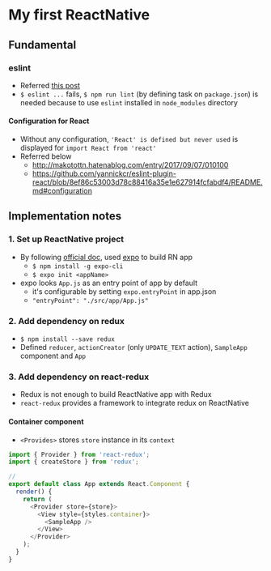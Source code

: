 # My first ReactNative

## Fundamental

### eslint

- Referred [this post](https://qiita.com/kjugk/items/b9dfc876e16dbfa4f447)
- `$ eslint ...` fails, `$ npm run lint` (by defining task on `package.json`) is needed because to use `eslint` installed in `node_modules` directory

#### Configuration for React

- Without any configuration, `'React' is defined but never used` is displayed for `import React from 'react'`
- Referred below
  - http://makotottn.hatenablog.com/entry/2017/09/07/010100
  - https://github.com/yannickcr/eslint-plugin-react/blob/8ef86c53003d78c88416a35e1e627914fcfabdf4/README.md#configuration

## Implementation notes

### 1. Set up ReactNative project

- By following [official doc](https://facebook.github.io/react-native/docs/getting-started), used [expo](https://expo.io/) to build RN app
  - `$ npm install -g expo-cli`
  - `$ expo init <appName>`
- expo looks `App.js` as an entry point of app by default
  - it's configurable by setting `expo.entryPoint` in app.json
  - `"entryPoint": "./src/app/App.js" `

### 2. Add dependency on redux

- `$ npm install --save redux`
- Defined `reducer`, `actionCreator` (only `UPDATE_TEXT` action), `SampleApp` component and `App`

### 3. Add dependency on react-redux

- Redux is not enough to build ReactNative app with Redux
- `react-redux` provides a framework to integrate redux on ReactNative

#### Container component

- `<Provides>` stores `store` instance in its `context`

```javascript
import { Provider } from 'react-redux';
import { createStore } from 'redux';

//
export default class App extends React.Component {
  render() {
    return (
      <Provider store={store}>
        <View style={styles.container}>
          <SampleApp />
        </View>
      </Provider>
    );
  }
}
```
